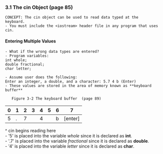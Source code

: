 ### 3.1 The cin Object (page 85)
    CONCEPT: The cin object can be used to read data typed at the keyboard.
    - You must include the <iostream> header file in any program that uses cin.    
    
#### Entering Multiple Values  
    - What if the wrong data types are entered?  
    - Program variables:  
    int whole;  
    double fractional;  
    char letter;  
    
    - Assume user does the following:  
    Enter an integer, a double, and a character: 5.7 4 b (Enter)
    - These values are stored in the area of memory known as **keyboard buffer**
    
       Figure 3-2 The keyboard buffer  (page 89)  
|0|1|2|3|4|5|6|7|
|--|--|--|--|--|--|--|--|
|5 |. |7 |  |4 |  |b |[enter]|  

 ^
 cin begins reading here   
    - '5'  is placed into the variable *whole* since it is declared as **int**.  
    - '.7' is placed into the variable *fractional* since it is declared as **double**.  
    - '4'  is placed into the variable *letter* since it is declared as **char**.  
    
